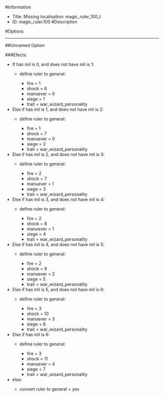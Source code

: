 #Information
 - Title: Missing localisation: magic_ruler_100_t
 - ID: magic_ruler.100
#Description

#Options

___
##Unnamed Option

###Efects:<ul><li>If has mil is 0, and does not have mil is 1:</li><ul><li>define ruler to general:</li><ul><li>fire = 1</li><li>shock = 6</li><li>manuever = 0</li><li>siege = 1</li><li>trait = war_wizard_personality</li></ul></ul><li>Else if has mil is 1, and does not have mil is 2:</li><ul><li>define ruler to general:</li><ul><li>fire = 1</li><li>shock = 7</li><li>manuever = 0</li><li>siege = 2</li><li>trait = war_wizard_personality</li></ul></ul><li>Else if has mil is 2, and does not have mil is 3:</li><ul><li>define ruler to general:</li><ul><li>fire = 2</li><li>shock = 7</li><li>manuever = 1</li><li>siege = 3</li><li>trait = war_wizard_personality</li></ul></ul><li>Else if has mil is 3, and does not have mil is 4:</li><ul><li>define ruler to general:</li><ul><li>fire = 2</li><li>shock = 8</li><li>manuever = 1</li><li>siege = 4</li><li>trait = war_wizard_personality</li></ul></ul><li>Else if has mil is 4, and does not have mil is 5:</li><ul><li>define ruler to general:</li><ul><li>fire = 2</li><li>shock = 9</li><li>manuever = 2</li><li>siege = 5</li><li>trait = war_wizard_personality</li></ul></ul><li>Else if has mil is 5, and does not have mil is 6:</li><ul><li>define ruler to general:</li><ul><li>fire = 3</li><li>shock = 10</li><li>manuever = 3</li><li>siege = 6</li><li>trait = war_wizard_personality</li></ul></ul><li>Else if has mil is 6:</li><ul><li>define ruler to general:</li><ul><li>fire = 3</li><li>shock = 11</li><li>manuever = 4</li><li>siege = 7</li><li>trait = war_wizard_personality</li></ul></ul><li>else:</li><ul><li>convert ruler to general = yes</li></ul></ul>

